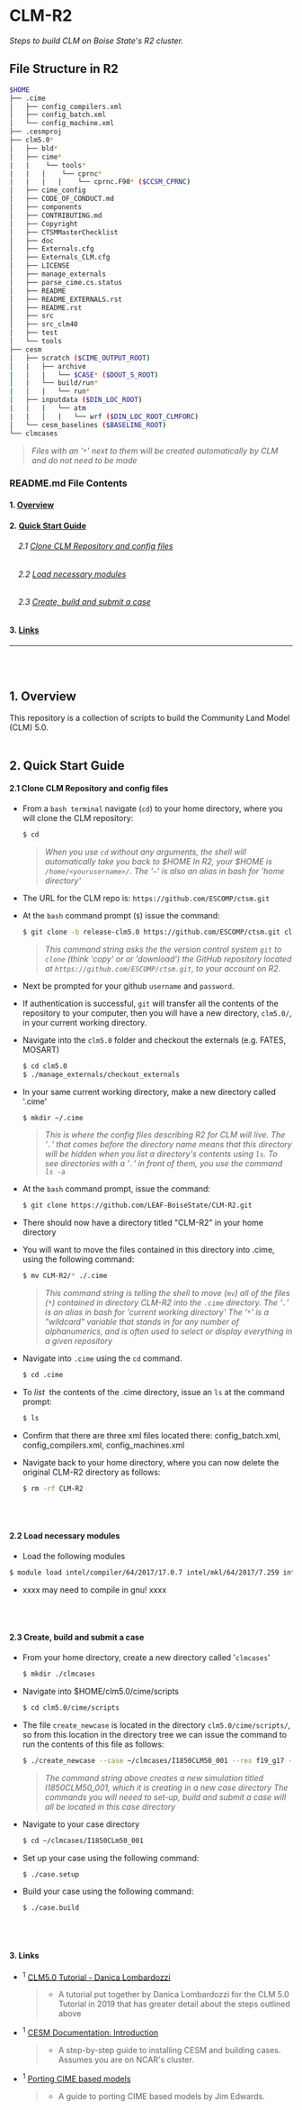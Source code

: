 # CLM-R2

_Steps to build CLM on Boise State's R2 cluster._
<br>

## File Structure in R2
```bash
$HOME
├── .cime
│   ├── config_compilers.xml
│   ├── config_batch.xml
│   └── config_machine.xml
├── .cesmproj
├── clm5.0*
│   ├── bld*
│   ├── cime*
|   |    └── tools*
|   |   |    └── cprnc*
|   |   |   |    └── cprnc.F90* ($CCSM_CPRNC)
│   ├── cime_config
│   ├── CODE_OF_CONDUCT.md
│   ├── components
│   ├── CONTRIBUTING.md
│   ├── Copyright
│   ├── CTSMMasterChecklist
│   ├── doc
│   ├── Externals.cfg
│   ├── Externals_CLM.cfg
│   ├── LICENSE
│   ├── manage_externals
│   ├── parse_cime.cs.status
│   ├── README
│   ├── README_EXTERNALS.rst
│   ├── README.rst
│   ├── src
│   ├── src_clm40
│   ├── test
│   └── tools
├── cesm
│   ├── scratch ($CIME_OUTPUT_ROOT)
│   |   ├── archive
|   │   |   └── $CASE* ($DOUT_S_ROOT)
│   |   └── build/run*
|   │   |   └── run*
│   ├── inputdata ($DIN_LOC_ROOT)
|   │   |   └── atm
|   |   │   |   └── wrf ($DIN_LOC_ROOT_CLMFORC)
│   └── cesm_baselines ($BASELINE_ROOT)
└── clmcases
```
>*Files with an '`*`' next to them will be created automatically by CLM and do not need to be made*

### README.md File Contents
#### 1. [Overview](#1-overview-1)
#### 2. [Quick Start Guide](#2-quick-start-guide-1)
###### &nbsp;&nbsp;&nbsp; 2.1 [Clone CLM Repository and config files](#21-clone-clm-repository-and-config-files)
###### &nbsp;&nbsp;&nbsp; 2.2 [Load necessary modules](#22-load-necessary-modules)
###### &nbsp;&nbsp;&nbsp; 2.3 [Create, build and submit a case](#23-create,-build-and-submit-a-case)
####  3. [Links](#4-links-1)
---
<br>
<br>

## 1. Overview
This repository is a collection of scripts to build the Community Land Model (CLM) 5.0. 
<br>
<br>

## 2. Quick Start Guide
#### 2.1 Clone CLM Repository and config files
  * From a `bash terminal` navigate (`cd`) to your home directory, where you will clone the CLM repository:
    
      ```bash
      $ cd
      ```
      > *When you use `cd` without any arguments, the shell will automatically take you back to $HOME*
      > *In R2, your $HOME is `/home/<yourusername>/`. The '`~`' is also an alias in bash for 'home directory'*
     
  * The URL for the CLM repo is:  `https://github.com/ESCOMP/ctsm.git`
  * At the `bash` command prompt (`$`) issue the command:
  
      ```bash
      $ git clone -b release-clm5.0 https://github.com/ESCOMP/ctsm.git clm5.0 
      ```
      
      > *This command string asks the the version control system `git` to `clone` (think 'copy' or* 
      > *or 'download') the GitHub repository located at `https://github.com/ESCOMP/ctsm.git`,*
      > *to your account on R2.*
  * Next be prompted for your github `username` and `password`.
  * If authentication is successful, `git` will transfer all the contents of the repository to your computer,
  then you will have a new directory, `clm5.0/`, in your current working directory.
  * Navigate into the `clm5.0` folder and checkout the externals (e.g. FATES, MOSART)
  
    ```bash
    $ cd clm5.0
    $ ./manage_externals/checkout_externals
    ```
    
  * In your same current working directory, make a new directory called '.cime'
  
    ```bash
    $ mkdir ~/.cime
    ```
    >*This is where the config files describing R2 for CLM will live.*
    >*The '`.`' that comes before the directory name means that this directory will be hidden when you list a*
    >*directory's contents using `ls`. To see directories with a '`.`' in front of them, you use the command `ls -a`*
  * At the `bash` command prompt, issue the command:
  
      ```bash
      $ git clone https://github.com/LEAF-BoiseState/CLM-R2.git
      ```
  * There should now have a directory titled "CLM-R2" in your home directory
  * You will want to move the files contained in this directory into .cime, using the following command:
  
      ```bash
      $ mv CLM-R2/* ./.cime
      ```
      > *This command string is telling the shell to move (`mv`) all of the files (`*`) contained in directory CLM-R2*
      > *into the `.cime` directory. The '`.`' is an alias in bash for 'current working directory'*
      > *The '`*`' is a "wildcard" variable that stands in for any number of alphanumerics, and is often used to select*
      > *or display everything in a given repository*
  * Navigate into `.cime` using the `cd` command.
  
      ```bash
      $ cd .cime
      ```
      
  * To _list_ &nbsp;the contents of the .cime directory, issue an `ls` at the command prompt:
   
      ```bash
      $ ls
      ```
  * Confirm that there are three xml files located there: config_batch.xml, config_compilers.xml, config_machines.xml
  * Navigate back to your home directory, where you can now delete the original CLM-R2 directory as follows:
  
      ```bash
      $ rm -rf CLM-R2
      ```
  <br>
  <br>

#### 2.2 Load necessary modules
  * Load the following modules
  
  ```bash
  $ module load intel/compiler/64/2017/17.0.7 intel/mkl/64/2017/7.259 intel/mpi/64/2017/7.259 python/intel/2.7 netcdf/intel/64/4.4.1
  ```
  
  * xxxx may need to compile in gnu! xxxx
  <br>
  <br>
  
#### 2.3 Create, build and submit a case
  * From your home directory, create a new directory called '`clmcases`'
    
      ```bash
      $ mkdir ./clmcases
      ```
      
  * Navigate into $HOME/clm5.0/cime/scripts
  
      ```bash
      $ cd clm5.0/cime/scripts
      ```

  * The file `create_newcase` is located in the directory `clm5.0/cime/scripts/`, so from this location in the directory tree we 
  can issue the command to run the contents of this file as follows:
     
     ```bash
     $ ./create_newcase --case ~/clmcases/I1850CLM50_001 --res f19_g17 --compset I1850Clm50Sp --project UCGD0004
     ```
     
     > *The command string above creates a new simulation titled I1850CLM50_001, which it is creating in a new case directory*
     > *The commands you will neeed to set-up, build and submit a case will all be located in this case directory*
  
  * Navigate to your case directory
  
      ```bash
      $ cd ~/clmcases/I1850CLm50_001
      ```
      
  * Set up your case using the following command:
  
      ```bash
      $ ./case.setup
      ```
      
  * Build your case using the following command:

      ```bash
      $ ./case.build
      ```
  <br>
  <br>
   
#### 3. Links
  * <sup><a name="1">1</a></sup> [CLM5.0 Tutorial - Danica Lombardozzi](https://leaf-boisestate.atlassian.net/wiki/spaces/LTH/pages/813727746/Running+CLM+on+R2?preview=/813727746/813793299/2019CLMTutorial_practical1-lombardozzi.pdf) 
    >* A tutorial put together by Danica Lombardozzi for the CLM 5.0 Tutorial in 2019 that has greater detail about the steps outlined above
  * <sup><a name="1">1</a></sup> [CESM Documentation: Introduction](https://escomp.github.io/cesm/release-cesm2/introduction.html) 
    >* A step-by-step guide to installing CESM and building cases. Assumes you are on NCAR's cluster. 
  * <sup><a name="1">1</a></sup> [Porting CIME based models](https://docs.google.com/presentation/d/1min2MUtyqXdjSYLTZOZaU8Iv2FQVWOBGXDL0uOcxqh8/edit#slide=id.p) 
    >* A guide to porting CIME based models by Jim Edwards. 
  <br>
  <br>
  <br>
  <br>
  
  
  
